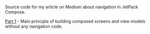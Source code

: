 Source code for my article on Medium about navigation in JetPack Compose.

[Part 1](https://medium.com/@alexey.rojkov/navigation-architecture-in-jetpack-compose-part-1-screens-with-state-hoisting-33c4d6d763b0) - Main principle of building composed screens and view models without any navigation code.
